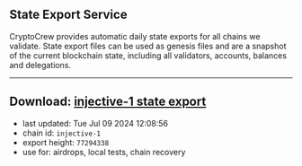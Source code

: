 ## State Export Service
CryptoCrew provides automatic daily state exports for all chains we validate. State export files can be used as genesis files and are a snapshot of the current blockchain state, including all validators, accounts, balances and delegations.

---
**Download: [injective-1 state export](https://dl-eu2.ccvalidators.com/SERVICE/injective/injective-1_export_77294338.json)**
---

- last updated: Tue Jul 09 2024 12:08:56
- chain id: `injective-1`
- export height: `77294338`
- use for: airdrops, local tests, chain recovery
